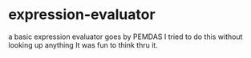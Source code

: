 # expression-evaluator
a basic expression evaluator goes by PEMDAS
I tried to do this without looking up anything 
It was fun to think thru it. 
